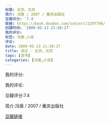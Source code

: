 ```yaml
---
标题: 北京，北京
简介: 冯唐 / 2007 / 重庆出版社
豆瓣评分: '7.4'
链接: https://book.douban.com/subject/2297786/
创建时间: '2009-05-13 21:58:27'
我的评分:
标签: 冯唐,小说
评论:
date: 2009-05-13 21:58:27
title: 读过 - 北京，北京
tags: [读书]
categories: [冯唐,小说]
---
```


我的评分:

我的评论:

豆瓣评分:7.4

简介:冯唐 / 2007 / 重庆出版社

[豆瓣链接](https://book.douban.com/subject/2297786/)

